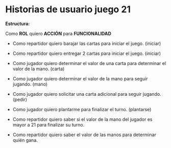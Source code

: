 # Historias de usuario juego 21

__Estructura:__

Como __ROL__ quiero __ACCIÓN__ para __FUNCIONALIDAD__

- Como repartidor quiero barajar las cartas para iniciar el juego. (iniciar)
- Como repartidor quiero entregar 2 cartas para iniciar el juego. (iniciar)
- Como jugador quiero determinar el valor de una carta para determinar el valor de la mano. (carta)
- Como jugador quiero determinar el valor de la mano para seguir jugando. (mano)
- Como jugador quiero solicitar una carta adicional para seguir jugando. (pedir)
- Como jugador quiero plantarme para finalizar el turno. (plantarse)

- Como repartidor quiero saber si el valor de la mano del jugador es mayor a 21 para finalizar su turno.
- Como repartidor quiero saber el valor de las manos para determinar quién gana. 
